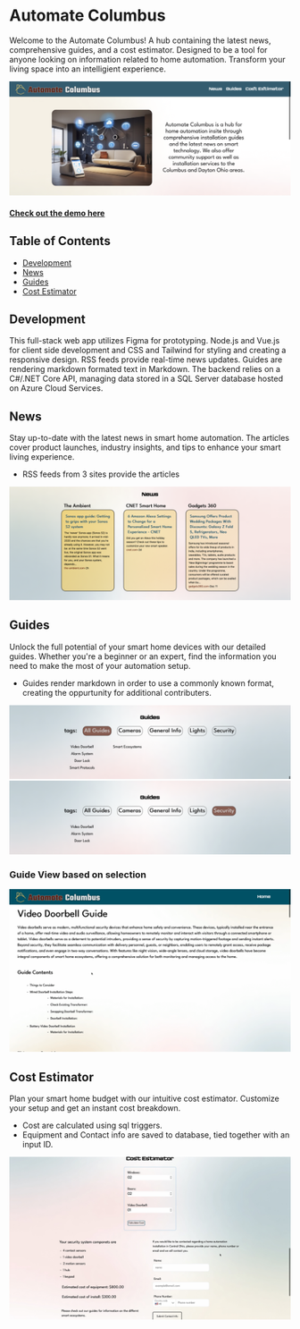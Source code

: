 # Automate Columbus

Welcome to the Automate Columbus! A hub containing the latest news, comprehensive guides, and a cost estimator. Designed to be a tool for anyone looking on information related to home automation. Transform your living space into an intelligient experience.

![](images/Navbar.png)

#### [Check out the demo here](https://automatecolumbus-my.sharepoint.com/:v:/g/personal/mattkarp_automatecolumbus_onmicrosoft_com/EWkB5wL-SkZApCnU2M5byzgByAI0YlMB2d3w58kkJPe_lw?nav=eyJyZWZlcnJhbEluZm8iOnsicmVmZXJyYWxBcHAiOiJPbmVEcml2ZUZvckJ1c2luZXNzIiwicmVmZXJyYWxBcHBQbGF0Zm9ybSI6IldlYiIsInJlZmVycmFsTW9kZSI6InZpZXciLCJyZWZlcnJhbFZpZXciOiJNeUZpbGVzTGlua0NvcHkifX0&e=KYDCaq)

## Table of Contents

- [Development](#features)
- [News](#news)
- [Guides](#guides)
- [Cost Estimator](#cost-estimator)

## Development

This full-stack web app utilizes Figma for prototyping. Node.js and Vue.js for client side development and CSS and Tailwind for styling and creating a responsive design. RSS feeds provide real-time news updates. Guides are rendering markdown formated text in Markdown. The backend relies on a C#/.NET Core API, managing data stored in a SQL Server database hosted on Azure Cloud Services.

## News

Stay up-to-date with the latest news in smart home automation. The articles cover product launches, industry insights, and tips to enhance your smart living experience.

- RSS feeds from 3 sites provide the articles

![](images/News.png)

## Guides

Unlock the full potential of your smart home devices with our detailed guides. Whether you're a beginner or an expert, find the information you need to make the most of your automation setup.

- Guides render markdown in order to use a commonly known format, creating the oppurtunity for additional contributers.

![](images/Guides.png)
![](images/GuidesFilter.png)

### Guide View based on selection

![](images/VideoDoorbell.png)

## Cost Estimator

Plan your smart home budget with our intuitive cost estimator. Customize your setup and get an instant cost breakdown.

- Cost are calculated using sql triggers.
- Equipment and Contact info are saved to database, tied together with an input ID.

![hhjhj](images/CostEstimator.png)
